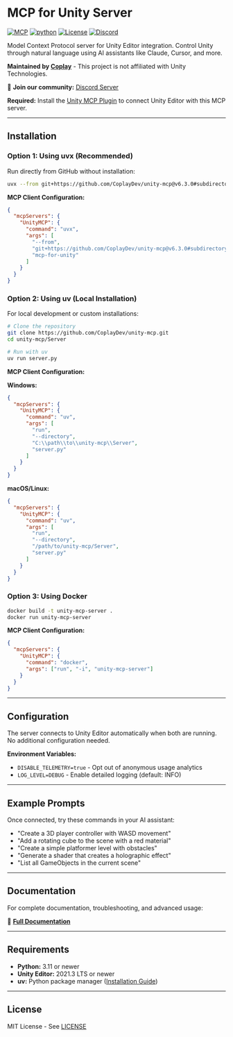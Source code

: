 # MCP for Unity Server

[![MCP](https://badge.mcpx.dev?status=on 'MCP Enabled')](https://modelcontextprotocol.io/introduction)
[![python](https://img.shields.io/badge/Python-3.11+-3776AB.svg?style=flat&logo=python&logoColor=white)](https://www.python.org)
[![License](https://img.shields.io/badge/License-MIT-red.svg 'MIT License')](https://opensource.org/licenses/MIT)
[![Discord](https://img.shields.io/badge/discord-join-red.svg?logo=discord&logoColor=white)](https://discord.gg/y4p8KfzrN4)

Model Context Protocol server for Unity Editor integration. Control Unity through natural language using AI assistants like Claude, Cursor, and more.

**Maintained by [Coplay](https://www.coplay.dev/?ref=unity-mcp)** - This project is not affiliated with Unity Technologies.

💬 **Join our community:** [Discord Server](https://discord.gg/y4p8KfzrN4)

**Required:** Install the [Unity MCP Plugin](https://github.com/CoplayDev/unity-mcp?tab=readme-ov-file#-step-1-install-the-unity-package) to connect Unity Editor with this MCP server.

---

## Installation

### Option 1: Using uvx (Recommended)

Run directly from GitHub without installation:

```bash
uvx --from git+https://github.com/CoplayDev/unity-mcp@v6.3.0#subdirectory=Server mcp-for-unity
```

**MCP Client Configuration:**

```json
{
  "mcpServers": {
    "UnityMCP": {
      "command": "uvx",
      "args": [
        "--from",
        "git+https://github.com/CoplayDev/unity-mcp@v6.3.0#subdirectory=Server",
        "mcp-for-unity"
      ]
    }
  }
}
```

### Option 2: Using uv (Local Installation)

For local development or custom installations:

```bash
# Clone the repository
git clone https://github.com/CoplayDev/unity-mcp.git
cd unity-mcp/Server

# Run with uv
uv run server.py
```

**MCP Client Configuration:**

**Windows:**
```json
{
  "mcpServers": {
    "UnityMCP": {
      "command": "uv",
      "args": [
        "run",
        "--directory",
        "C:\\path\\to\\unity-mcp\\Server",
        "server.py"
      ]
    }
  }
}
```

**macOS/Linux:**
```json
{
  "mcpServers": {
    "UnityMCP": {
      "command": "uv",
      "args": [
        "run",
        "--directory",
        "/path/to/unity-mcp/Server",
        "server.py"
      ]
    }
  }
}
```

### Option 3: Using Docker

```bash
docker build -t unity-mcp-server .
docker run unity-mcp-server
```

**MCP Client Configuration:**

```json
{
  "mcpServers": {
    "UnityMCP": {
      "command": "docker",
      "args": ["run", "-i", "unity-mcp-server"]
    }
  }
}
```

---

## Configuration

The server connects to Unity Editor automatically when both are running. No additional configuration needed.

**Environment Variables:**

- `DISABLE_TELEMETRY=true` - Opt out of anonymous usage analytics
- `LOG_LEVEL=DEBUG` - Enable detailed logging (default: INFO)

---

## Example Prompts

Once connected, try these commands in your AI assistant:

- "Create a 3D player controller with WASD movement"
- "Add a rotating cube to the scene with a red material"
- "Create a simple platformer level with obstacles"
- "Generate a shader that creates a holographic effect"
- "List all GameObjects in the current scene"

---

## Documentation

For complete documentation, troubleshooting, and advanced usage:

📖 **[Full Documentation](https://github.com/CoplayDev/unity-mcp#readme)**

---

## Requirements

- **Python:** 3.11 or newer
- **Unity Editor:** 2021.3 LTS or newer
- **uv:** Python package manager ([Installation Guide](https://docs.astral.sh/uv/getting-started/installation/))

---

## License

MIT License - See [LICENSE](https://github.com/CoplayDev/unity-mcp/blob/main/LICENSE)
